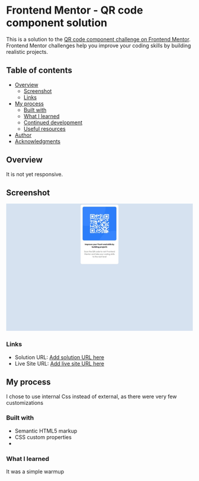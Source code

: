 # Frontend Mentor - QR code component solution

This is a solution to the [QR code component challenge on Frontend Mentor](https://www.frontendmentor.io/challenges/qr-code-component-iux_sIO_H). Frontend Mentor challenges help you improve your coding skills by building realistic projects. 

## Table of contents

- [Overview](#overview)
  - [Screenshot](#screenshot)
  - [Links](#links)
- [My process](#my-process)
  - [Built with](#built-with)
  - [What I learned](#what-i-learned)
  - [Continued development](#continued-development)
  - [Useful resources](#useful-resources)
- [Author](#author)
- [Acknowledgments](#acknowledgments)



## Overview
  It is not yet responsive.

## Screenshot
![Screenshot of Solution](Screenshot.jpeg)

### Links

- Solution URL: [Add solution URL here](https://github.com/vinaximus/qrChallenge/blob/7a5a4157af67f93eeb62d3eb4d65c2be8ea2bf19/index.html)
- Live Site URL: [Add live site URL here](https://vinaximus.github.io/qrChallenge/)

## My process
I chose to use internal Css instead of external, as there were very few customizations

### Built with

- Semantic HTML5 markup
- CSS custom properties
- 

### What I learned

It was a simple warmup

